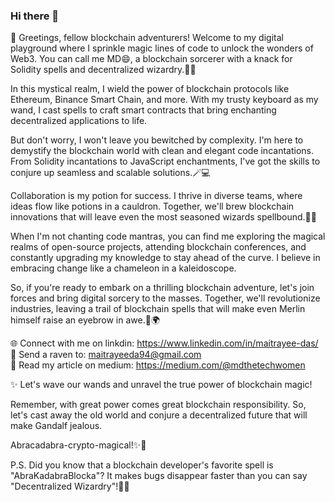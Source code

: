 ### Hi there 👋

<!--
**Maitrayee94/Maitrayee94** is a ✨ _special_ ✨ repository because its `README.md` (this file) appears on your GitHub profile.

Here are some ideas to get you started:

- 🔭 I’m currently working on ...
- 🌱 I’m currently learning ...
- 👯 I’m looking to collaborate on ...
- 🤔 I’m looking for help with ...
- 💬 Ask me about ...
- 📫 How to reach me: ...
- 😄 Pronouns: ...
- ⚡ Fun fact: ...
-->
👋 Greetings, fellow blockchain adventurers! Welcome to my digital playground where I sprinkle magic lines of code to unlock the wonders of Web3. You can call me MD😄, a blockchain sorcerer with a knack for Solidity spells and decentralized wizardry.🧙‍♂️

In this mystical realm, I wield the power of blockchain protocols like Ethereum, Binance Smart Chain, and more. With my trusty keyboard as my wand, I cast spells to craft smart contracts that bring enchanting decentralized applications to life.

But don't worry, I won't leave you bewitched by complexity. I'm here to demystify the blockchain world with clean and elegant code incantations. From Solidity incantations to JavaScript enchantments, I've got the skills to conjure up seamless and scalable solutions.🪄💻

Collaboration is my potion for success. I thrive in diverse teams, where ideas flow like potions in a cauldron. Together, we'll brew blockchain innovations that will leave even the most seasoned wizards spellbound.🌟🤝

When I'm not chanting code mantras, you can find me exploring the magical realms of open-source projects, attending blockchain conferences, and constantly upgrading my knowledge to stay ahead of the curve. I believe in embracing change like a chameleon in a kaleidoscope.

So, if you're ready to embark on a thrilling blockchain adventure, let's join forces and bring digital sorcery to the masses. Together, we'll revolutionize industries, leaving a trail of blockchain spells that will make even Merlin himself raise an eyebrow in awe.🚀🌍

🌐 Connect with me on linkdin: https://www.linkedin.com/in/maitrayee-das/ <br />
📧 Send a raven to: maitrayeeda94@gmail.com <br />
💬 Read my article on medium: https://medium.com/@mdthetechwomen <br />

✨ Let's wave our wands and unravel the true power of blockchain magic!

Remember, with great power comes great blockchain responsibility. So, let's cast away the old world and conjure a decentralized future that will make Gandalf jealous.

Abracadabra-crypto-magical!✨🔮

P.S. Did you know that a blockchain developer's favorite spell is "AbraKadabraBlocka"? It makes bugs disappear faster than you can say "Decentralized Wizardry"!🐰💥
